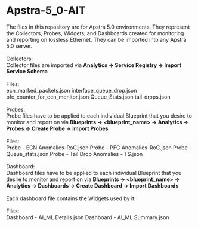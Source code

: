 # Apstra-5_0-AIT

The files in this repository are for Apstra 5.0 environments.  They represent the Collectors, Probes, Widgets, and Dashboards created for monitoring and reporting on lossless Ethernet. They can be imported into any Apstra 5.0 server.
<br><br>
Collectors:<br>
    Collector files are imported via __Analytics -> Service Registry -> Import Service Schema__
<br><br>
    Files:<br>
        ecn_marked_packets.json
        interface_queue_drop.json
        pfc_counter_for_ecn_monitor.json
        Queue_Stats.json
        tail-drops.json
<br><br>
Probes:<br>
    Probe files have to be applied to each individual Blueprint that you desire to monitor and report on via __Blueprints -> <blueprint_name> -> Analytics -> Probes -> Create Probe -> Import Probes__
<br><br>
    Files:<br>
        Probe - ECN Anomalies-RoC.json
        Probe - PFC Anomalies-RoC.json
        Probe - Queue_stats.json
        Probe - Tail Drop Anomalies - TS.json
<br><br>
Dashboard:<br>
    Dashboard files have to be applied to each individual Blueprint that you desire to monitor and report on via __Blueprints -> <blueprint_name> -> Analytics -> Dashboards -> Create Dashboard -> Import Dashboards__
<br><br>
    Each dashboard file contains the Widgets used by it.
<br><br>
    Files:<br>
        Dashboard - AI_ML Details.json
        Dashboard - AI_ML Summary.json
